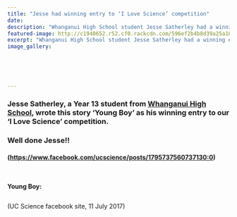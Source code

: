```yaml
---
title: "Jesse had winning entry to ‘I Love Science’ competition"
date: 
description: "Whanganui High School student Jesse Satherley had a winning entry to the UC Science 'I Love Science' competition..."
featured-image: http://c1940652.r52.cf0.rackcdn.com/596ef2b4b8d39a25a100034c/Jess-Satherley-UC-Science-emblem.jpg
excerpt: "Whanganui High School student Jesse Satherley had a winning entry to the UC Science 'I Love Science' competition."
image_gallery:
    
    
    
    
    
---
```


<h3><strong>Jesse Satherley, a Year 13 student from&nbsp;<a class="profileLink" href="https://www.facebook.com/WhanganuiHigh/?fref=mentions" data-hovercard="/ajax/hovercard/page.php?id=169697356412784&amp;extragetparams=%7B%22fref%22%3A%22mentions%22%7D" data-hovercard-prefer-more-content-show="1">Whanganui High School</a></strong><span><strong>, wrote this story &lsquo;Young Boy&rsquo; as his winning entry to our &lsquo;I Love Science&rsquo; competition.</strong></span></h3>
<h3><strong><span class="text_exposed_show">Well done Jesse!!</span></strong></h3>
<h4><strong><span class="text_exposed_show">(<a href="https://www.facebook.com/ucscience/posts/1795737560737130:0">https://www.facebook.com/ucscience/posts/1795737560737130:0</a>)</span></strong></h4>
<p><strong><span class="text_exposed_show"><br /></span></strong></p>
<p><strong><span class="text_exposed_show">Young Boy:</span></strong></p>
<p><img src=http://c1940652.r52.cf0.rackcdn.com/596ef215b8d39a25a100034a/Jesse-Satherley-Science-July-2017.jpg alt="" /></p>
<p>(UC Science facebook site, 11 July 2017)</p>

